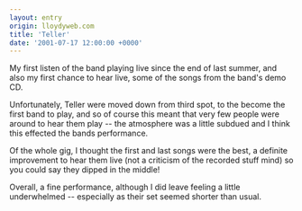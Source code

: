 ```yaml
---
layout: entry
origin: lloydyweb.com
title: 'Teller'
date: '2001-07-17 12:00:00 +0000'
---
```

My first listen of the band playing live since the end of last summer, and also my first chance to hear live, some of the songs from the band's demo CD.

Unfortunately, Teller were moved down from third spot, to the become the first band to play, and so of course this meant that very few people were around to hear them play -- the atmosphere was a little subdued and I think this effected the bands performance.

Of the whole gig, I thought the first and last songs were the best, a definite improvement to hear them live (not a criticism of the recorded stuff mind) so you could say they dipped in the middle!

Overall, a fine performance, although I did leave feeling a little underwhelmed -- especially as their set seemed shorter than usual.